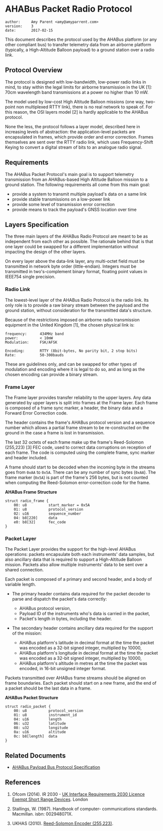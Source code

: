 # AHABus Packet Radio Protocol

    author:     Amy Parent <amy@amyparrent.com>
    version:    3
    date:       2017-02-15

This document describes the protocol used by the AHABus platform (or any other
compliant bus) to transfer telemetry data from an airborne platform (typically,
a High-Altitude Balloon payload) to a ground station over a radio link.

## Protocol Overview

The protocol is designed with low-bandwidth, low-power radio links in mind, to
stay within the legal limits for airborne transmission in the UK [1]: 70cm
wavelength band transmissions at a power no higher than 10 mW.

The model used by low-cost High Altitude Balloon missions (one way, two-point
non multiplexed RTTY link), there is no real network to speak of. For this
reason, the OSI layers model [2] is hardly applicable to the AHABus protocol.

None the less, the protocol follows a layer model, described here in increasing
levels of abstraction: the application-level packets are encapsulated in frames,
which provide order and error correction. Frames themselves are sent over
the RTTY radio link, which uses Frequency-Shift Keying to convert a digital
stream of bits to an analogue radio signal.

## Requirements

The AHABus Packet Protocol's main goal is to support telemetry transmission
from an AHABus-based High Altitude Balloon mission to a ground station. The
following requirements all come from this main goal:

 * provide a system to transmit multiple payload's data on a same link
 * provide stable transmissions on a low-power link
 * provide some level of transmission error correction
 * provide means to track the payload's GNSS location over time
 
## Layers Specification

The three main layers of the AHABus Radio Protocol are meant to be as
independent from each other as possible. The rationale behind that is that one
layer could be swapped for a different implementation without impacting the
design of the other layers.

On every layer above the data-link layer, any multi-octet field must be
transmitted in network byte order (little-endian). Integers must be transmitted
in two's-complement binary format, floating point values in IEEE754 single
precision.

### Radio Link

The lowest-level layer of the AHABus Radio Protocol is the radio link. Its only
role is to provide a raw binary stream between the payload and the ground
station, without consideration for the transmitted data's structure.

Because of the restrictions imposed on airborne radio transmission equipment in
the United Kingdom [1], the chosen physical link is:
 
    frequency:      434MHz band
    power:          < 10mW
    Modulation:     FSK/AFSK
     
    Encoding:       RTTY (8bit-bytes, No parity bit, 2 stop bits)
    Rate:           50-300bauds

These are guidelines only, and can be swapped for other types of modulation
and encoding where it is legal to do so, and as long as the chosen encoding
can provide a binary stream.

### Frame Layer

The Frame layer provides transfer reliability to the upper layers. Any data
generated by upper layers is split into frames at the Frame layer. Each frame is
composed of a frame sync marker, a header, the binary data and a Forward Error
Correction code.

The header contains the frame's AHABus protocol version and a sequence number
which allows a partial frame stream to be re-constructed on the ground in the
case a frame is lost in transmission.

The last 32 octets of each frame make up the frame's Reed-Solomon (255,223) [3]
FEC code, used to correct data corruptions on reception of each frame. The
code is computed using the complete frame, sync marker and header included.

A frame should start to be decoded when the incoming byte in the streams goes
from `0xAA` to `0x5A`. There can be any number of sync bytes (`0xAA`). The
frame marker (`0x5A`) is part of the frame's 256 bytes, but is not counted when
computing the Reed-Solomon error-correction code for the frame.

**AHABus Frame Structure**

    struct radio_frame {
        00: u8          start_marker = 0x5A
        01: u8          protocol_version
        02: u16         sequence_number
        04: b8[220]     data
        e0: b8[32]      fec_code
    }

### Packet Layer

The Packet Layer provides the support for the high-level AHABus operations:
packets encapsulate both each instruments' data samples, but also ancillary
data that is required to support a High-Altitude Balloon mission. Packets also
allow multiple instruments' data to be sent over a shared connection.

Each packet is composed of a primary and second header, and a body of variable
length.

 * The primary header contains data required for the packet decoder to parse
   and dispatch the packet's data correctly:
   
    * AHABus protocol version,
    * Payload ID of the instruments who's data is carried in the packet,
    * Packet's length in bytes, including the header.

 * The secondary header contains ancillary data required for the support of the
   mission:
    * AHABus platform's latitude in decimal format at the time the packet was
      encoded as a 32-bit signed integer, multiplied by 10000,
    * AHABus platform's longitude in decimal format at the time the packet was
      encoded as a 32-bit signed integer, multiplied by 10000,
    * AHABus platform's altitude in metres at the time the packet was encoded,
      in 16-bit unsigned integer format.

Packets transmitted over AHABus frame streams should be aligned on frame
boundaries. Each packet should start on a new frame, and the end of a packet
should be the last data in a frame.

**AHABus Packet Structure**

    struct radio_packet {
        00: u8          protocol_version
        01: u8          instrument_id
        04: u16         length
        06: u32         latitude
        08: u32         longitude
        0a: u16         altitude
        0c: b8[length]  data
    }

## Related Documents

 * [AHABus Payload Bus Protocol Specification][d1]

## References

 1. Ofcom (2014). IR 2030 - [UK Interface Requirements 2030 Licence Exempt
    Short Range Devices][r1]. London
    
 4. Stallings, W. (1987). Handbook of computer- communications standards.
    Macmillan. isbn: 002948071X.
    
 3. UKHAS (2010). [Reed-Solomon Encoder (255,223)][r2].

 [d1]: https://github.com/AHABus/src/software/payload-bus.md

 [r1]: https://www.ofcom.org.uk/__data/assets/pdf_file/0028/84970/ir_2030-june2014.pdf
 [r2]: http://ukhas.org.uk/code:rs8encode